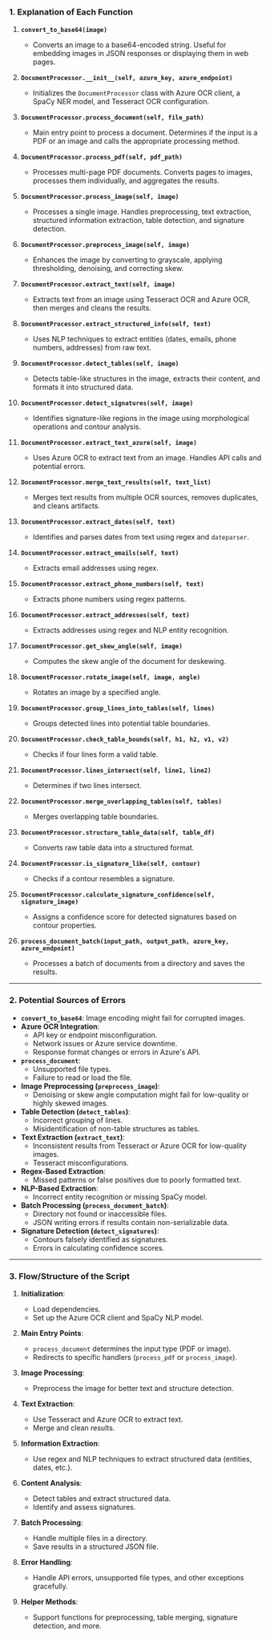 ### 1. **Explanation of Each Function**

1. **`convert_to_base64(image)`**
   - Converts an image to a base64-encoded string. Useful for embedding images in JSON responses or displaying them in web pages.

2. **`DocumentProcessor.__init__(self, azure_key, azure_endpoint)`**
   - Initializes the `DocumentProcessor` class with Azure OCR client, a SpaCy NER model, and Tesseract OCR configuration.

3. **`DocumentProcessor.process_document(self, file_path)`**
   - Main entry point to process a document. Determines if the input is a PDF or an image and calls the appropriate processing method.

4. **`DocumentProcessor.process_pdf(self, pdf_path)`**
   - Processes multi-page PDF documents. Converts pages to images, processes them individually, and aggregates the results.

5. **`DocumentProcessor.process_image(self, image)`**
   - Processes a single image. Handles preprocessing, text extraction, structured information extraction, table detection, and signature detection.

6. **`DocumentProcessor.preprocess_image(self, image)`**
   - Enhances the image by converting to grayscale, applying thresholding, denoising, and correcting skew.

7. **`DocumentProcessor.extract_text(self, image)`**
   - Extracts text from an image using Tesseract OCR and Azure OCR, then merges and cleans the results.

8. **`DocumentProcessor.extract_structured_info(self, text)`**
   - Uses NLP techniques to extract entities (dates, emails, phone numbers, addresses) from raw text.

9. **`DocumentProcessor.detect_tables(self, image)`**
   - Detects table-like structures in the image, extracts their content, and formats it into structured data.

10. **`DocumentProcessor.detect_signatures(self, image)`**
    - Identifies signature-like regions in the image using morphological operations and contour analysis.

11. **`DocumentProcessor.extract_text_azure(self, image)`**
    - Uses Azure OCR to extract text from an image. Handles API calls and potential errors.

12. **`DocumentProcessor.merge_text_results(self, text_list)`**
    - Merges text results from multiple OCR sources, removes duplicates, and cleans artifacts.

13. **`DocumentProcessor.extract_dates(self, text)`**
    - Identifies and parses dates from text using regex and `dateparser`.

14. **`DocumentProcessor.extract_emails(self, text)`**
    - Extracts email addresses using regex.

15. **`DocumentProcessor.extract_phone_numbers(self, text)`**
    - Extracts phone numbers using regex patterns.

16. **`DocumentProcessor.extract_addresses(self, text)`**
    - Extracts addresses using regex and NLP entity recognition.

17. **`DocumentProcessor.get_skew_angle(self, image)`**
    - Computes the skew angle of the document for deskewing.

18. **`DocumentProcessor.rotate_image(self, image, angle)`**
    - Rotates an image by a specified angle.

19. **`DocumentProcessor.group_lines_into_tables(self, lines)`**
    - Groups detected lines into potential table boundaries.

20. **`DocumentProcessor.check_table_bounds(self, h1, h2, v1, v2)`**
    - Checks if four lines form a valid table.

21. **`DocumentProcessor.lines_intersect(self, line1, line2)`**
    - Determines if two lines intersect.

22. **`DocumentProcessor.merge_overlapping_tables(self, tables)`**
    - Merges overlapping table boundaries.

23. **`DocumentProcessor.structure_table_data(self, table_df)`**
    - Converts raw table data into a structured format.

24. **`DocumentProcessor.is_signature_like(self, contour)`**
    - Checks if a contour resembles a signature.

25. **`DocumentProcessor.calculate_signature_confidence(self, signature_image)`**
    - Assigns a confidence score for detected signatures based on contour properties.

26. **`process_document_batch(input_path, output_path, azure_key, azure_endpoint)`**
    - Processes a batch of documents from a directory and saves the results.

---

### 2. **Potential Sources of Errors**

- **`convert_to_base64`**: Image encoding might fail for corrupted images.
- **Azure OCR Integration**:
  - API key or endpoint misconfiguration.
  - Network issues or Azure service downtime.
  - Response format changes or errors in Azure's API.
- **`process_document`**:
  - Unsupported file types.
  - Failure to read or load the file.
- **Image Preprocessing (`preprocess_image`)**:
  - Denoising or skew angle computation might fail for low-quality or highly skewed images.
- **Table Detection (`detect_tables`)**:
  - Incorrect grouping of lines.
  - Misidentification of non-table structures as tables.
- **Text Extraction (`extract_text`)**:
  - Inconsistent results from Tesseract or Azure OCR for low-quality images.
  - Tesseract misconfigurations.
- **Regex-Based Extraction**:
  - Missed patterns or false positives due to poorly formatted text.
- **NLP-Based Extraction**:
  - Incorrect entity recognition or missing SpaCy model.
- **Batch Processing (`process_document_batch`)**:
  - Directory not found or inaccessible files.
  - JSON writing errors if results contain non-serializable data.
- **Signature Detection (`detect_signatures`)**:
  - Contours falsely identified as signatures.
  - Errors in calculating confidence scores.

---

### 3. **Flow/Structure of the Script**

1. **Initialization**:
   - Load dependencies.
   - Set up the Azure OCR client and SpaCy NLP model.

2. **Main Entry Points**:
   - `process_document` determines the input type (PDF or image).
   - Redirects to specific handlers (`process_pdf` or `process_image`).

3. **Image Processing**:
   - Preprocess the image for better text and structure detection.

4. **Text Extraction**:
   - Use Tesseract and Azure OCR to extract text.
   - Merge and clean results.

5. **Information Extraction**:
   - Use regex and NLP techniques to extract structured data (entities, dates, etc.).

6. **Content Analysis**:
   - Detect tables and extract structured data.
   - Identify and assess signatures.

7. **Batch Processing**:
   - Handle multiple files in a directory.
   - Save results in a structured JSON file.

8. **Error Handling**:
   - Handle API errors, unsupported file types, and other exceptions gracefully.

9. **Helper Methods**:
   - Support functions for preprocessing, table merging, signature detection, and more.

